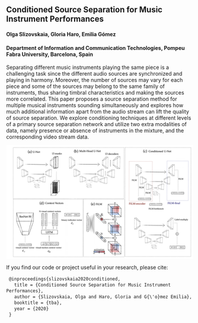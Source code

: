 ## Conditioned Source Separation for Music Instrument Performances
#### Olga Slizovskaia, Gloria Haro, Emilia Gómez
#### Department of Information and Communication Technologies, Pompeu Fabra University, Barcelona, Spain

Separating different music instruments playing the same piece is a challenging task since the different audio sources are synchronized and playing in harmony. Moreover, the number of sources may vary for each piece and some of the sources may belong to the same family of instruments, thus sharing timbral characteristics and making the sources more correlated.
This paper proposes a source separation method for multiple musical instruments sounding simultaneously and explores how much additional information apart from the audio stream can lift the quality of source separation. We explore conditioning techniques at different levels of a primary source separation network and utilize two extra modalities of data, namely presence or absence of instruments in the mixture, and the corresponding video stream data.

<img src='u-net-all.png' align="center" width=650>

If you find our code or project useful in your research, please cite:

     @inproceedings{slizovskaia2020conditioned,
       title = {Conditioned Source Separation for Music Instrument Performances},
       author = {Slizovskaia, Olga and Haro, Gloria and G{\'o}mez Emilia},
       booktitle = {tba},
       year = {2020}
     }
